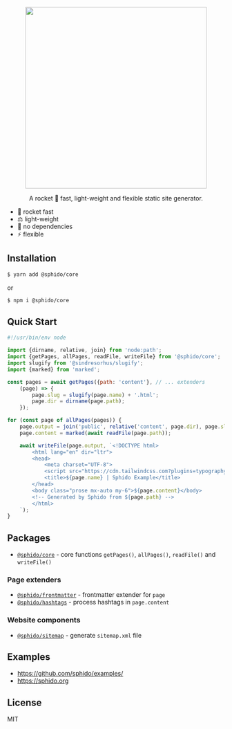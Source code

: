 <p align="center">
  <a href="https://sphido.org">
    <img src="https://sphido.org/img/sphido.svg" width="420px"/>
  </a>
</p>


<p align="center">
  A rocket 🚀 fast, light-weight and flexible static site generator.
</p>

* 🚀 rocket fast
* ️⚖️ light-weight
* 🤘 no dependencies
* ⚡️ flexible

## Installation

```bash
$ yarn add @sphido/core
```

or 

```bash
$ npm i @sphido/core
```

## Quick Start

```javascript
#!/usr/bin/env node

import {dirname, relative, join} from 'node:path';
import {getPages, allPages, readFile, writeFile} from '@sphido/core';
import slugify from '@sindresorhus/slugify';
import {marked} from 'marked';

const pages = await getPages({path: 'content'}, // ... extenders
	(page) => {
		page.slug = slugify(page.name) + '.html';
		page.dir = dirname(page.path);
	});

for (const page of allPages(pages)) {
	page.output = join('public', relative('content', page.dir), page.slug);
	page.content = marked(await readFile(page.path));

	await writeFile(page.output, `<!DOCTYPE html>
		<html lang="en" dir="ltr">
		<head>
			<meta charset="UTF-8">
			<script src="https://cdn.tailwindcss.com?plugins=typography"></script>
			<title>${page.name} | Sphido Example</title>
		</head>
		<body class="prose mx-auto my-6">${page.content}</body>
		<!-- Generated by Sphido from ${page.path} -->
		</html>
	`);
}
```

## Packages

* [`@sphido/core`](https://github.com/sphido/sphido/tree/main/packages/sphido-core) - core functions `getPages()`, `allPages()`, `readFile()` and `writeFile()`

### Page extenders

* [`@sphido/frontmatter`](https://github.com/sphido/sphido/tree/main/packages/sphido-frontmatter) - frontmatter extender for `page`
* [`@sphido/hashtags`](https://github.com/sphido/sphido/tree/main/packages/sphido-hashtags) - process hashtags in `page.content`

### Website components

* [`@sphido/sitemap`](https://github.com/sphido/sphido/tree/main/packages/sphido-sitemap) - generate `sitemap.xml` file

## Examples

* https://github.com/sphido/examples/
* https://sphido.org

## License

MIT